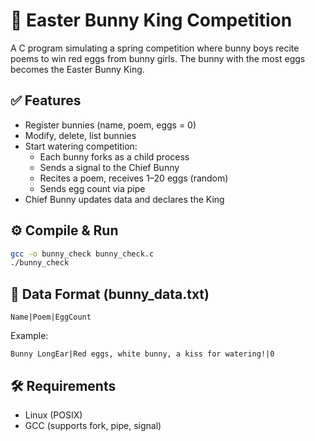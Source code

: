 # 🐰 Easter Bunny King Competition

A C program simulating a spring competition where bunny boys recite poems to win red eggs from bunny girls. The bunny with the most eggs becomes the Easter Bunny King.

## ✅ Features

- Register bunnies (name, poem, eggs = 0)
- Modify, delete, list bunnies
- Start watering competition:
  - Each bunny forks as a child process
  - Sends a signal to the Chief Bunny
  - Recites a poem, receives 1–20 eggs (random)
  - Sends egg count via pipe
- Chief Bunny updates data and declares the King

## ⚙️ Compile & Run

```bash
gcc -o bunny_check bunny_check.c
./bunny_check
````

## 📁 Data Format (bunny\_data.txt)

```
Name|Poem|EggCount
```

Example:

```
Bunny LongEar|Red eggs, white bunny, a kiss for watering!|0
```

## 🛠 Requirements

* Linux (POSIX)
* GCC (supports fork, pipe, signal)

